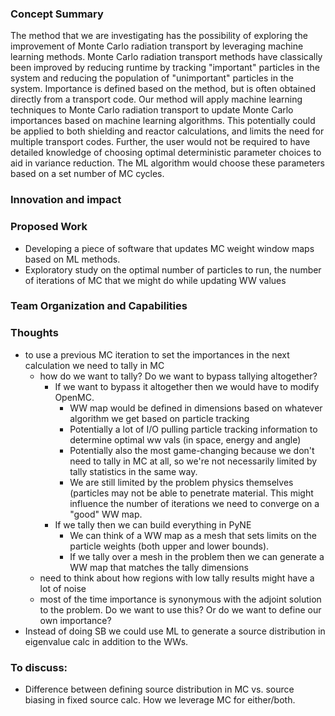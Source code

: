 ### Concept Summary 

The method that we are investigating has the possibility of exploring the
improvement of Monte Carlo radiation transport by leveraging machine learning methods.
Monte Carlo radiation transport methods have classically been improved by reducing runtime
by tracking "important" particles in the system and reducing the population of
"unimportant" particles in the system. Importance is defined
based on the method, but is often obtained directly from a
transport code. Our method will apply machine learning techniques to Monte
Carlo radiation transport to update Monte Carlo importances based on machine
learning algorithms. This potentially could be applied to both shielding and
reactor calculations, and limits the need for multiple transport codes.
Further, the user would not be required to have detailed knowledge of choosing
optimal deterministic parameter choices to aid in variance reduction. The ML
algorithm would choose these parameters based on a set number of MC cycles.   

### Innovation and impact

### Proposed Work

* Developing a piece of software that updates MC weight window maps based on ML
  methods. 
* Exploratory study on the optimal number of particles to run, the number of
  iterations of MC that we might do while updating WW values


### Team Organization and Capabilities


### Thoughts

* to use a previous MC iteration to set the importances in the next calculation
  we need to tally in MC
  * how do we want to tally? Do we want to bypass tallying altogether?
    * If we want to bypass it altogether then we would have to modify OpenMC. 
      * WW map would be defined in dimensions based on whatever algorithm we
        get based on particle tracking
      * Potentially a lot of I/O pulling particle tracking information to
        determine optimal ww vals (in space, energy and angle) 
      * Potentially also the most game-changing because we don't need to tally
        in MC at all, so we're not necessarily limited by tally statistics in
        the same way. 
      * We are still limited by the problem physics themselves (particles may
        not be able to penetrate material. This might influence the number of
        iterations we need to converge on a "good" WW map.
    * If we tally then we can build everything in PyNE 
      * We can think of a WW map as a mesh that sets limits on the particle
        weights (both upper and lower bounds). 
      * If we tally over a mesh in the problem then we can generate a WW map
        that matches the tally dimensions
  * need to think about how regions with low tally results might have a lot of
    noise
  * most of the time importance is synonymous with the adjoint solution to the
    problem. Do we want to use this? Or do we want to define our own
    importance? 
* Instead of doing SB we could use ML to generate a source distribution in
  eigenvalue calc in addition to the WWs. 

### To discuss:
* Difference between defining source distribution in MC vs. source biasing in
  fixed source calc. How we leverage MC for either/both. 

